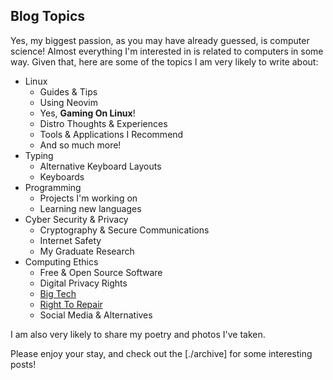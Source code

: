 ## Blog Topics

Yes, my biggest passion, as you may have already guessed, is computer science! Almost everything I'm interested in is related to computers in some way. Given that, here are some of the topics I am very likely to write about:

- Linux
  - Guides & Tips
  - Using Neovim
  - Yes, **Gaming On Linux**!
  - Distro Thoughts & Experiences
  - Tools & Applications I Recommend
  - And so much more!
- Typing
  - Alternative Keyboard Layouts
  - Keyboards
- Programming
  - Projects I'm working on
  - Learning new languages
- Cyber Security & Privacy
  - Cryptography & Secure Communications
  - Internet Safety
  - My Graduate Research
- Computing Ethics
  - Free & Open Source Software
  - Digital Privacy Rights
  - [Big Tech](https://en.wikipedia.org/wiki/Big_Tech)
  - [Right To Repair](https://en.wikipedia.org/wiki/Right_to_repair)
  - Social Media & Alternatives

I am also very likely to share my poetry and photos I've taken.

Please enjoy your stay, and check out the [./archive] for some interesting posts!
